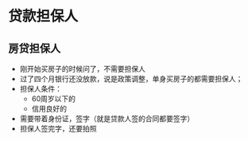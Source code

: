 # 贷款担保人

## 房贷担保人

- 刚开始买房子的时候问了，不需要担保人
- 过了四个月银行还没放款，说是政策调整，单身买房子的都需要担保人；
- 担保人条件：
  - 60周岁以下的
  - 信用良好的
- 需要带着身份证，签字（就是贷款人签的合同都要签字）
- 担保人签完字，还要拍照
